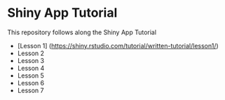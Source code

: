 # Shiny App Tutorial

This repository follows along the Shiny App Tutorial

- [Lesson 1] (https://shiny.rstudio.com/tutorial/written-tutorial/lesson1/)
- Lesson 2
- Lesson 3
- Lesson 4
- Lesson 5
- Lesson 6
- Lesson 7



